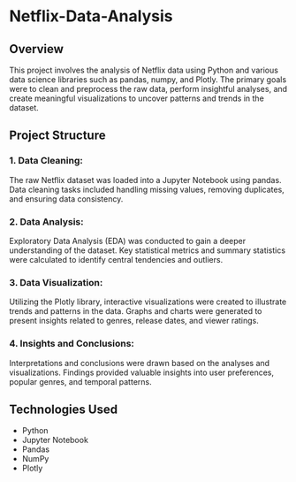 # Netflix-Data-Analysis
## Overview
This project involves the analysis of Netflix data using Python and various data science libraries such as pandas, numpy, and Plotly. The primary goals were to clean and preprocess the raw data, perform insightful analyses, and create meaningful visualizations to uncover patterns and trends in the dataset.

## Project Structure
### 1. Data Cleaning:

The raw Netflix dataset was loaded into a Jupyter Notebook using pandas.
Data cleaning tasks included handling missing values, removing duplicates, and ensuring data consistency.

### 2. Data Analysis:

Exploratory Data Analysis (EDA) was conducted to gain a deeper understanding of the dataset.
Key statistical metrics and summary statistics were calculated to identify central tendencies and outliers.

### 3. Data Visualization:

Utilizing the Plotly library, interactive visualizations were created to illustrate trends and patterns in the data.
Graphs and charts were generated to present insights related to genres, release dates, and viewer ratings.

### 4. Insights and Conclusions:

Interpretations and conclusions were drawn based on the analyses and visualizations.
Findings provided valuable insights into user preferences, popular genres, and temporal patterns.

## Technologies Used
+ Python
+ Jupyter Notebook
+ Pandas
+ NumPy
+ Plotly
